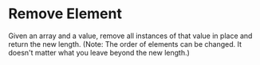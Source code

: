 #  Remove Element
Given an array and a value, remove all instances of that value in place and return the new length. (Note: The order of elements can be changed. It doesn't matter what you leave beyond the new length.)